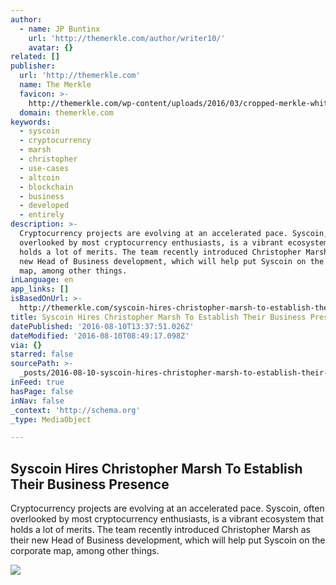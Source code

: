 ```yaml
---
author:
  - name: JP Buntinx
    url: 'http://themerkle.com/author/writer10/'
    avatar: {}
related: []
publisher:
  url: 'http://themerkle.com'
  name: The Merkle
  favicon: >-
    http://themerkle.com/wp-content/uploads/2016/03/cropped-merkle-white-1-192x192.png
  domain: themerkle.com
keywords:
  - syscoin
  - cryptocurrency
  - marsh
  - christopher
  - use-cases
  - altcoin
  - blockchain
  - business
  - developed
  - entirely
description: >-
  Cryptocurrency projects are evolving at an accelerated pace. Syscoin, often
  overlooked by most cryptocurrency enthusiasts, is a vibrant ecosystem that
  holds a lot of merits. The team recently introduced Christopher Marsh as their
  new Head of Business development, which will help put Syscoin on the corporate
  map, among other things.
inLanguage: en
app_links: []
isBasedOnUrl: >-
  http://themerkle.com/syscoin-hires-christopher-marsh-to-establish-their-business-presence/
title: Syscoin Hires Christopher Marsh To Establish Their Business Presence
datePublished: '2016-08-10T13:37:51.026Z'
dateModified: '2016-08-10T08:49:17.098Z'
via: {}
starred: false
sourcePath: >-
  _posts/2016-08-10-syscoin-hires-christopher-marsh-to-establish-their-business.md
inFeed: true
hasPage: false
inNav: false
_context: 'http://schema.org'
_type: MediaObject

---
```

<article style=""><h1>Syscoin Hires Christopher Marsh To Establish Their Business Presence</h1><p>Cryptocurrency projects are evolving at an accelerated pace. Syscoin, often overlooked by most cryptocurrency enthusiasts, is a vibrant ecosystem that holds a lot of merits. The team recently introduced Christopher Marsh as their new Head of Business development, which will help put Syscoin on the corporate map, among other things.</p><img src="http://themerkle.com/wp-content/uploads/2016/08/Syscoin-Christopher-Marsh.png" /></article>